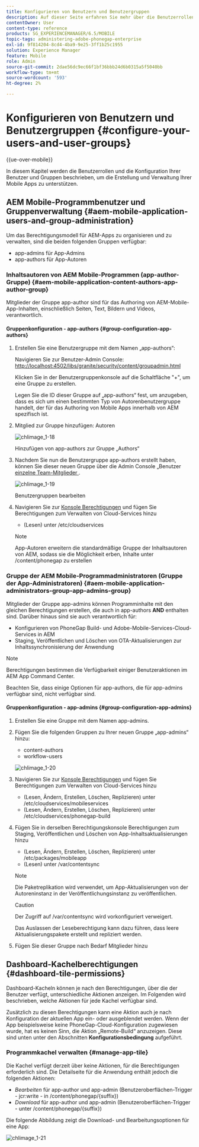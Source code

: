 ```yaml
---
title: Konfigurieren von Benutzern und Benutzergruppen
description: Auf dieser Seite erfahren Sie mehr über die Benutzerrollen und die Konfiguration Ihrer Benutzer und Gruppen, um die Erstellung und Verwaltung Ihrer Mobile Apps zu unterstützen.
contentOwner: User
content-type: reference
products: SG_EXPERIENCEMANAGER/6.5/MOBILE
topic-tags: administering-adobe-phonegap-enterprise
exl-id: 9f814204-8cd4-4ba9-9e25-3ff1b25c1955
solution: Experience Manager
feature: Mobile
role: Admin
source-git-commit: 2dae56dc9ec66f1bf36bbb24d6b0315a5f5040bb
workflow-type: tm+mt
source-wordcount: '593'
ht-degree: 2%

---
```


# Konfigurieren von Benutzern und Benutzergruppen {#configure-your-users-and-user-groups}

{{ue-over-mobile}}

In diesem Kapitel werden die Benutzerrollen und die Konfiguration Ihrer Benutzer und Gruppen beschrieben, um die Erstellung und Verwaltung Ihrer Mobile Apps zu unterstützen.

## AEM Mobile-Programmbenutzer und Gruppenverwaltung {#aem-mobile-application-users-and-group-administration}

Um das Berechtigungsmodell für AEM-Apps zu organisieren und zu verwalten, sind die beiden folgenden Gruppen verfügbar:

* app-admins für App-Admins
* app-authors für App-Autoren

### Inhaltsautoren von AEM Mobile-Programmen (app-author-Gruppe) {#aem-mobile-application-content-authors-app-author-group}

Mitglieder der Gruppe app-author sind für das Authoring von AEM-Mobile-App-Inhalten, einschließlich Seiten, Text, Bildern und Videos, verantwortlich.

#### Gruppenkonfiguration - app-authors {#group-configuration-app-authors}

1. Erstellen Sie eine Benutzergruppe mit dem Namen „app-authors“:

   Navigieren Sie zur Benutzer-Admin Console: [http://localhost:4502/libs/granite/security/content/groupadmin.html](http://localhost:4502/libs/granite/security/content/groupadmin.html)

   Klicken Sie in der Benutzergruppenkonsole auf die Schaltfläche &quot;+&quot;, um eine Gruppe zu erstellen.

   Legen Sie die ID dieser Gruppe auf „app-authors“ fest, um anzugeben, dass es sich um einen bestimmten Typ von Autorenbenutzergruppe handelt, der für das Authoring von Mobile Apps innerhalb von AEM spezifisch ist.

1. Mitglied zur Gruppe hinzufügen: Autoren

   ![chlimage_1-18](assets/chlimage_1-18.png)

   Hinzufügen von app-authors zur Gruppe „Authors“

1. Nachdem Sie nun die Benutzergruppe app-authors erstellt haben, können Sie dieser neuen Gruppe über die Admin Console „Benutzer[ einzelne Team-Mitglieder ](http://localhost:4502/libs/granite/security/content/useradmin.md).

   ![chlimage_1-19](assets/chlimage_1-19.png)

   Benutzergruppen bearbeiten

1. Navigieren Sie zur [Konsole Berechtigungen](http://localhost:4502/useradmin) und fügen Sie Berechtigungen zum Verwalten von Cloud-Services hinzu

   * (Lesen) unter /etc/cloudservices

   >[!NOTE]
   >
   >App-Autoren erweitern die standardmäßige Gruppe der Inhaltsautoren von AEM, sodass sie die Möglichkeit erben, Inhalte unter /content/phonegap zu erstellen

### Gruppe der AEM Mobile-Programmadministratoren (Gruppe der App-Administratoren) {#aem-mobile-application-administrators-group-app-admins-group}

Mitglieder der Gruppe app-admins können Programminhalte mit den gleichen Berechtigungen erstellen, die auch in app-authors **AND** enthalten sind. Darüber hinaus sind sie auch verantwortlich für:

* Konfigurieren von PhoneGap Build- und Adobe-Mobile-Services-Cloud-Services in AEM
* Staging, Veröffentlichen und Löschen von OTA-Aktualisierungen zur Inhaltssynchronisierung der Anwendung

>[!NOTE]
>
>Berechtigungen bestimmen die Verfügbarkeit einiger Benutzeraktionen im AEM App Command Center.
>
>Beachten Sie, dass einige Optionen für app-authors, die für app-admins verfügbar sind, nicht verfügbar sind.

#### Gruppenkonfiguration - app-admins {#group-configuration-app-admins}

1. Erstellen Sie eine Gruppe mit dem Namen app-admins.
1. Fügen Sie die folgenden Gruppen zu Ihrer neuen Gruppe „app-admins“ hinzu:

   * content-authors
   * workflow-users

   ![chlimage_1-20](assets/chlimage_1-20.png)

1. Navigieren Sie zur [Konsole Berechtigungen](http://localhost:4502/useradmin) und fügen Sie Berechtigungen zum Verwalten von Cloud-Services hinzu

   * (Lesen, Ändern, Erstellen, Löschen, Replizieren) unter /etc/cloudservices/mobileservices
   * (Lesen, Ändern, Erstellen, Löschen, Replizieren) unter /etc/cloudservices/phonegap-build

1. Fügen Sie in derselben Berechtigungskonsole Berechtigungen zum Staging, Veröffentlichen und Löschen von App-Inhaltsaktualisierungen hinzu

   * (Lesen, Ändern, Erstellen, Löschen, Replizieren) unter /etc/packages/mobileapp
   * (Lesen) unter /var/contentsync

   >[!NOTE]
   >
   >Die Paketreplikation wird verwendet, um App-Aktualisierungen von der Autoreninstanz in der Veröffentlichungsinstanz zu veröffentlichen.

   >[!CAUTION]
   >
   >Der Zugriff auf /var/contentsync wird vorkonfiguriert verweigert.
   >
   >Das Auslassen der Leseberechtigung kann dazu führen, dass leere Aktualisierungspakete erstellt und repliziert werden.

1. Fügen Sie dieser Gruppe nach Bedarf Mitglieder hinzu

## Dashboard-Kachelberechtigungen {#dashboard-tile-permissions}

Dashboard-Kacheln können je nach den Berechtigungen, über die der Benutzer verfügt, unterschiedliche Aktionen anzeigen. Im Folgenden wird beschrieben, welche Aktionen für jede Kachel verfügbar sind.

Zusätzlich zu diesen Berechtigungen kann eine Aktion auch je nach Konfiguration der aktuellen App ein- oder ausgeblendet werden. Wenn der App beispielsweise keine PhoneGap-Cloud-Konfiguration zugewiesen wurde, hat es keinen Sinn, die Aktion „Remote-Build“ anzuzeigen. Diese sind unten unter den Abschnitten **Konfigurationsbedingung** aufgeführt.

### Programmkachel verwalten {#manage-app-tile}

Die Kachel verfügt derzeit über keine Aktionen, für die Berechtigungen erforderlich sind. Die Detailseite für die Anwendung enthält jedoch die folgenden Aktionen:

* *Bearbeiten* für app-author und app-admin (Benutzeroberflächen-Trigger - jcr:write - in /content/phonegap/{suffix})
* *Download* für app-author und app-admin (Benutzeroberflächen-Trigger - unter /content/phonegap/{suffix})

Die folgende Abbildung zeigt die Download- und Bearbeitungsoptionen für eine App:

![chlimage_1-21](assets/chlimage_1-21.png)
